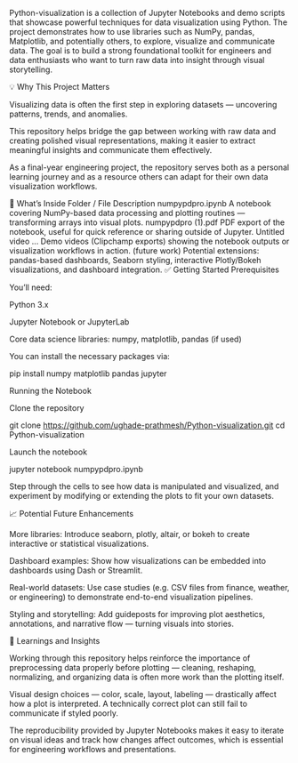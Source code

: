 Python-visualization is a collection of Jupyter Notebooks and demo scripts that showcase powerful techniques for data visualization using Python. The project demonstrates how to use libraries such as NumPy, pandas, Matplotlib, and potentially others, to explore, visualize and communicate data. The goal is to build a strong foundational toolkit for engineers and data enthusiasts who want to turn raw data into insight through visual storytelling.

💡 Why This Project Matters

Visualizing data is often the first step in exploring datasets — uncovering patterns, trends, and anomalies.

This repository helps bridge the gap between working with raw data and creating polished visual representations, making it easier to extract meaningful insights and communicate them effectively.

As a final-year engineering project, the repository serves both as a personal learning journey and as a resource others can adapt for their own data visualization workflows.

📂 What’s Inside
Folder / File	Description
numpypdpro.ipynb	A notebook covering NumPy-based data processing and plotting routines — transforming arrays into visual plots.
numpypdpro (1).pdf	PDF export of the notebook, useful for quick reference or sharing outside of Jupyter.
Untitled video ...	Demo videos (Clipchamp exports) showing the notebook outputs or visualization workflows in action.
(future work)	Potential extensions: pandas-based dashboards, Seaborn styling, interactive Plotly/Bokeh visualizations, and dashboard integration.
✅ Getting Started
Prerequisites

You’ll need:

Python 3.x

Jupyter Notebook or JupyterLab

Core data science libraries: numpy, matplotlib, pandas (if used)

You can install the necessary packages via:

pip install numpy matplotlib pandas jupyter

Running the Notebook

Clone the repository

git clone https://github.com/ughade-prathmesh/Python-visualization.git
cd Python-visualization


Launch the notebook

jupyter notebook numpypdpro.ipynb


Step through the cells to see how data is manipulated and visualized, and experiment by modifying or extending the plots to fit your own datasets.

📈 Potential Future Enhancements

More libraries: Introduce seaborn, plotly, altair, or bokeh to create interactive or statistical visualizations.

Dashboard examples: Show how visualizations can be embedded into dashboards using Dash or Streamlit.

Real-world datasets: Use case studies (e.g. CSV files from finance, weather, or engineering) to demonstrate end-to-end visualization pipelines.

Styling and storytelling: Add guideposts for improving plot aesthetics, annotations, and narrative flow — turning visuals into stories.

🧠 Learnings and Insights

Working through this repository helps reinforce the importance of preprocessing data properly before plotting — cleaning, reshaping, normalizing, and organizing data is often more work than the plotting itself.

Visual design choices — color, scale, layout, labeling — drastically affect how a plot is interpreted. A technically correct plot can still fail to communicate if styled poorly.

The reproducibility provided by Jupyter Notebooks makes it easy to iterate on visual ideas and track how changes affect outcomes, which is essential for engineering workflows and presentations.
